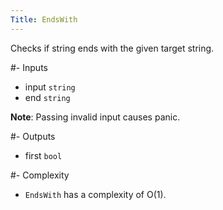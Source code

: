 ```yaml
---
Title: EndsWith
---
```


Checks if string ends with the given target string.

#- Inputs
- input `string`
- end `string`

**Note**: Passing invalid input causes panic.

#- Outputs
- first `bool`

#- Complexity
- `EndsWith` has a complexity of O(1).
